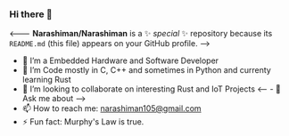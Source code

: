 ### Hi there 👋

<!---![Github stats](https://github-readme-stats.vercel.app/api?username=Narashiman&show_icons=true&count_private=true&include_all_commits=true)
-->
<---
**Narashiman/Narashiman** is a ✨ _special_ ✨ repository because its `README.md` (this file) appears on your GitHub profile.
-->

- 🔭 I’m a Embedded Hardware and Software Developer
- 🌱 I’m Code mostly in C, C++ and sometimes in Python and currenty learning Rust
- 👯 I’m looking to collaborate on interesting Rust and IoT Projects
<-- - 💬 Ask me about -->
- 📫 How to reach me: narashiman105@gmail.com
- ⚡ Fun fact: Murphy's Law is true.

